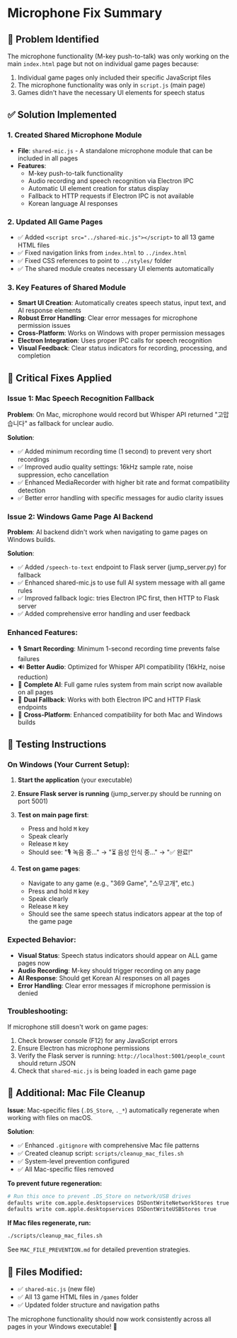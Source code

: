 # Microphone Fix Summary

## 🎯 Problem Identified
The microphone functionality (M-key push-to-talk) was only working on the main `index.html` page but not on individual game pages because:

1. Individual game pages only included their specific JavaScript files
2. The microphone functionality was only in `script.js` (main page)
3. Games didn't have the necessary UI elements for speech status

## ✅ Solution Implemented

### 1. Created Shared Microphone Module
- **File**: `shared-mic.js` - A standalone microphone module that can be included in all pages
- **Features**: 
  - M-key push-to-talk functionality
  - Audio recording and speech recognition via Electron IPC
  - Automatic UI element creation for status display
  - Fallback to HTTP requests if Electron IPC is not available
  - Korean language AI responses

### 2. Updated All Game Pages
- ✅ Added `<script src="../shared-mic.js"></script>` to all 13 game HTML files
- ✅ Fixed navigation links from `index.html` to `../index.html`
- ✅ Fixed CSS references to point to `../styles/` folder
- ✅ The shared module creates necessary UI elements automatically

### 3. Key Features of Shared Module
- **Smart UI Creation**: Automatically creates speech status, input text, and AI response elements
- **Robust Error Handling**: Clear error messages for microphone permission issues
- **Cross-Platform**: Works on Windows with proper permission messages
- **Electron Integration**: Uses proper IPC calls for speech recognition
- **Visual Feedback**: Clear status indicators for recording, processing, and completion

## 🔧 **Critical Fixes Applied**

### Issue 1: Mac Speech Recognition Fallback
**Problem**: On Mac, microphone would record but Whisper API returned "고맙습니다" as fallback for unclear audio.

**Solution**:
- ✅ Added minimum recording time (1 second) to prevent very short recordings
- ✅ Improved audio quality settings: 16kHz sample rate, noise suppression, echo cancellation
- ✅ Enhanced MediaRecorder with higher bit rate and format compatibility detection
- ✅ Better error handling with specific messages for audio clarity issues

### Issue 2: Windows Game Page AI Backend
**Problem**: AI backend didn't work when navigating to game pages on Windows builds.

**Solution**:
- ✅ Added `/speech-to-text` endpoint to Flask server (jump_server.py) for fallback
- ✅ Enhanced shared-mic.js to use full AI system message with all game rules
- ✅ Improved fallback logic: tries Electron IPC first, then HTTP to Flask server
- ✅ Added comprehensive error handling and user feedback

### Enhanced Features:
- 🎙️ **Smart Recording**: Minimum 1-second recording time prevents false failures
- 🔊 **Better Audio**: Optimized for Whisper API compatibility (16kHz, noise reduction)
- 🧠 **Complete AI**: Full game rules system from main script now available on all pages
- 🔄 **Dual Fallback**: Works with both Electron IPC and HTTP Flask endpoints
- 📱 **Cross-Platform**: Enhanced compatibility for both Mac and Windows builds

## 🧪 Testing Instructions

### On Windows (Your Current Setup):
1. **Start the application** (your executable)
2. **Ensure Flask server is running** (jump_server.py should be running on port 5001)
3. **Test on main page first**:
   - Press and hold `M` key
   - Speak clearly
   - Release `M` key
   - Should see: "🎙️ 녹음 중..." → "⏳ 음성 인식 중..." → "✅ 완료!"

4. **Test on game pages**:
   - Navigate to any game (e.g., "369 Game", "스무고개", etc.)
   - Press and hold `M` key
   - Speak clearly
   - Release `M` key
   - Should see the same speech status indicators appear at the top of the game page

### Expected Behavior:
- **Visual Status**: Speech status indicators should appear on ALL game pages now
- **Audio Recording**: M-key should trigger recording on any page
- **AI Response**: Should get Korean AI responses on all pages
- **Error Handling**: Clear error messages if microphone permission is denied

### Troubleshooting:
If microphone still doesn't work on game pages:
1. Check browser console (F12) for any JavaScript errors
2. Ensure Electron has microphone permissions
3. Verify the Flask server is running: `http://localhost:5001/people_count` should return JSON
4. Check that `shared-mic.js` is being loaded in each game page

## 🍎 **Additional: Mac File Cleanup**

**Issue**: Mac-specific files (`.DS_Store`, `._*`) automatically regenerate when working with files on macOS.

**Solution**: 
- ✅ Enhanced `.gitignore` with comprehensive Mac file patterns
- ✅ Created cleanup script: `scripts/cleanup_mac_files.sh`
- ✅ System-level prevention configured
- ✅ All Mac-specific files removed

**To prevent future regeneration:**
```bash
# Run this once to prevent .DS_Store on network/USB drives
defaults write com.apple.desktopservices DSDontWriteNetworkStores true
defaults write com.apple.desktopservices DSDontWriteUSBStores true
```

**If Mac files regenerate, run:**
```bash
./scripts/cleanup_mac_files.sh
```

See `MAC_FILE_PREVENTION.md` for detailed prevention strategies.

## 📁 Files Modified:
- ✅ `shared-mic.js` (new file)
- ✅ All 13 game HTML files in `/games` folder
- ✅ Updated folder structure and navigation paths

The microphone functionality should now work consistently across all pages in your Windows executable! 🎉
